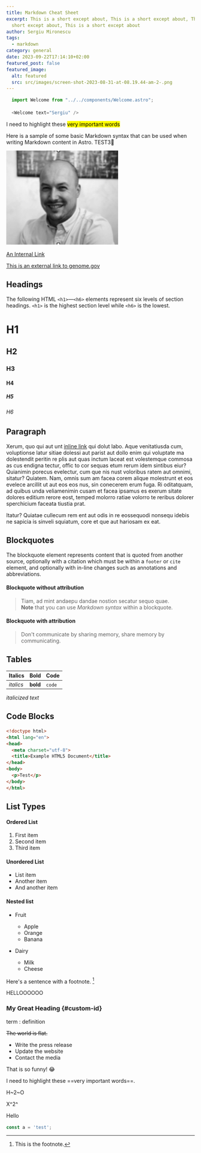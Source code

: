 ```yaml
---
title: Markdown Cheat Sheet
excerpt: This is a short except about, This is a short except about, This is a
  short except about, This is a short except about
author: Sergiu Mironescu
tags:
  - markdown
category: general
date: 2023-09-22T17:14:10+02:00
featured_post: false
featured_image:
  alt: featured
  src: src/images/screen-shot-2023-08-31-at-08.19.44-am-2-.png
---
```

```javascript
  import Welcome from "../../components/Welcome.astro";

  <Welcome text="Sergiu" />
```

I need to highlight these <mark>very important words</mark>

Here is a sample of some basic Markdown syntax that can be used when writing Markdown content in Astro. TEST3🥰

![alt text](/src/images/hero-img.png "alt title")

[An Internal Link](/about)

[This is an external link to genome.gov](https://www.genome.gov/)

## Headings

  The following HTML `<h1>`—`<h6>` elements represent six levels of section headings. `<h1>` is the highest section level while `<h6>` is the lowest.

# H1

## H2

### H3

#### H4

##### H5

###### H6

## Paragraph

  Xerum, quo qui aut unt [inline link](https://www.genome.gov/) qui dolut labo. Aque venitatiusda cum, voluptionse latur sitiae dolessi aut parist aut dollo enim qui voluptate ma dolestendit peritin re plis aut quas inctum laceat est volestemque commosa as cus endigna tectur, offic to cor sequas etum rerum idem sintibus eiur? Quianimin porecus evelectur, cum que nis nust voloribus ratem aut omnimi, sitatur? Quiatem. Nam, omnis sum am facea corem alique molestrunt et eos evelece arcillit ut aut eos eos nus, sin conecerem erum fuga. Ri oditatquam, ad quibus unda veliamenimin cusam et facea ipsamus es exerum sitate dolores editium rerore eost, temped molorro ratiae volorro te reribus dolorer sperchicium faceata tiustia prat.

  Itatur? Quiatae cullecum rem ent aut odis in re eossequodi nonsequ idebis ne sapicia is sinveli squiatum, core et que aut hariosam ex eat.

## Blockquotes

  The blockquote element represents content that is quoted from another source, optionally with a citation which must be within a `footer` or `cite` element, and optionally with in-line changes such as annotations and abbreviations.

#### Blockquote without attribution

> Tiam, ad mint andaepu dandae nostion secatur sequo quae.\
> **Note** that you can use *Markdown syntax* within a blockquote.

#### Blockquote with attribution

> Don't communicate by sharing memory, share memory by communicating.

## Tables

| Italics   | Bold     | Code   |
| --------- | -------- | ------ |
| *italics* | **bold** | `code` |

  *italicized text*

## Code Blocks

```html
<!doctype html>
<html lang="en">
<head>
  <meta charset="utf-8">
  <title>Example HTML5 Document</title>
</head>
<body>
  <p>Test</p>
</body>
</html>
```

## List Types

#### Ordered List

1. First item
2. Second item
3. Third item

#### Unordered List

* List item
* Another item
* And another item

#### Nested list

* Fruit

  * Apple
  * Orange
  * Banana
* Dairy

  * Milk
  * Cheese

Here's a sentence with a footnote. [^1]



HELLOOOOOO

[^1]: This is the footnote.

### My Great Heading {#custom-id}

term
: definition

~~The world is flat.~~

* Write the press release
* Update the website
* Contact the media

That is so funny! :joy:

I need to highlight these ==very important words==.

H\~2\~O

X^2^

Hello

```javascript
const a = 'test';
```